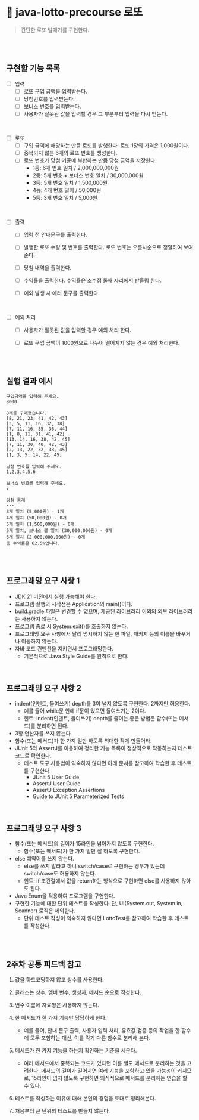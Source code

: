 # 📑 java-lotto-precourse 로또
> 간단한 로또 발매기를 구현한다.

<br>
<br>

## 구현할 기능 목록

- [ ] 입력
    - [ ] 로또 구입 금액을 입력받는다. 
    - [ ] 당첨번호를 입력받는다.
    - [ ] 보너스 번호를 입력받는다.
    - [ ] 사용자가 잘못된 값을 입력할 경우 그 부분부터 입력을 다시 받는다.
    
<br>

- [ ] 로또 
    - [ ] 구입 금액에 해당하는 만큼 로또를 발행한다. 로또 1장의 가격은 1,000원이다.
    - [ ] 중복되지 않는 6개의 로또 번호를 생성한다.
    - [ ] 로또 번호가 당첨 기준에 부합하는 만큼 당첨 금액을 저장한다.
        - 1등: 6개 번호 일치 / 2,000,000,000원
        - 2등: 5개 번호 + 보너스 번호 일치 / 30,000,000원
        - 3등: 5개 번호 일치 / 1,500,000원
        - 4등: 4개 번호 일치 / 50,000원
        - 5등: 3개 번호 일치 / 5,000원

<br>

- [ ] 출력
    - [ ] 입력 전 안내문구를 출력한다.
    - [ ] 발행한 로또 수량 및 번호를 출력한다. 로또 번호는 오름차순으로 정렬하여 보여준다.
    - [ ] 당첨 내역을 출력한다.
    - [ ] 수익률을 출력한다. 수익률은 소수점 둘째 자리에서 반올림 한다.
    - [ ] 예외 발생 시 에러 문구를 출력한다.


<br>

- [ ] 예외 처리
    - [ ] 사용자가 잘못된 값을 입력할 경우 예외 처리 한다.
    - [ ] 로또 구입 금액이 1000원으로 나누어 떨어지지 않는 경우 예외 처리한다.


<br>
<br>

## 실행 결과 예시
``` 
구입금액을 입력해 주세요.
8000

8개를 구매했습니다.
[8, 21, 23, 41, 42, 43] 
[3, 5, 11, 16, 32, 38] 
[7, 11, 16, 35, 36, 44] 
[1, 8, 11, 31, 41, 42] 
[13, 14, 16, 38, 42, 45] 
[7, 11, 30, 40, 42, 43] 
[2, 13, 22, 32, 38, 45] 
[1, 3, 5, 14, 22, 45]

당첨 번호를 입력해 주세요.
1,2,3,4,5,6

보너스 번호를 입력해 주세요.
7

당첨 통계
---
3개 일치 (5,000원) - 1개
4개 일치 (50,000원) - 0개
5개 일치 (1,500,000원) - 0개
5개 일치, 보너스 볼 일치 (30,000,000원) - 0개
6개 일치 (2,000,000,000원) - 0개
총 수익률은 62.5%입니다.
```

<br>
<br>

## 프로그래밍 요구 사항 1
- JDK 21 버전에서 실행 가능해야 한다.
- 프로그램 실행의 시작점은 Application의 main()이다.
- build.gradle 파일은 변경할 수 없으며, 제공된 라이브러리 이외의 외부 라이브러리는 사용하지 않는다.
- 프로그램 종료 시 System.exit()를 호출하지 않는다.
- 프로그래밍 요구 사항에서 달리 명시하지 않는 한 파일, 패키지 등의 이름을 바꾸거나 이동하지 않는다.
- 자바 코드 컨벤션을 지키면서 프로그래밍한다.
    - 기본적으로 Java Style Guide를 원칙으로 한다.

<br>

## 프로그래밍 요구 사항 2
- indent(인덴트, 들여쓰기) depth를 3이 넘지 않도록 구현한다. 2까지만 허용한다.
    - 예를 들어 while문 안에 if문이 있으면 들여쓰기는 2이다.
    - 힌트: indent(인덴트, 들여쓰기) depth를 줄이는 좋은 방법은 함수(또는 메서드)를 분리하면 된다.
- 3항 연산자를 쓰지 않는다.
- 함수(또는 메서드)가 한 가지 일만 하도록 최대한 작게 만들어라.
- JUnit 5와 AssertJ를 이용하여 정리한 기능 목록이 정상적으로 작동하는지 테스트 코드로 확인한다.
    - 테스트 도구 사용법이 익숙하지 않다면 아래 문서를 참고하여 학습한 후 테스트를 구현한다.
        - JUnit 5 User Guide
        - AssertJ User Guide
        - AssertJ Exception Assertions
        - Guide to JUnit 5 Parameterized Tests

<br>

## 프로그래밍 요구 사항 3
- 함수(또는 메서드)의 길이가 15라인을 넘어가지 않도록 구현한다.
    - 함수(또는 메서드)가 한 가지 일만 잘 하도록 구현한다.
- else 예약어를 쓰지 않는다.
    - else를 쓰지 말라고 하니 switch/case로 구현하는 경우가 있는데 switch/case도 허용하지 않는다.
    - 힌트: if 조건절에서 값을 return하는 방식으로 구현하면 else를 사용하지 않아도 된다.
- Java Enum을 적용하여 프로그램을 구현한다.
- 구현한 기능에 대한 단위 테스트를 작성한다. 단, UI(System.out, System.in, Scanner) 로직은 제외한다.
    - 단위 테스트 작성이 익숙하지 않다면 LottoTest를 참고하여 학습한 후 테스트를 작성한다.

<br>
<br>

## 2주차 공통 피드백 참고

1. 값을 하드코딩하지 않고 상수를 사용한다.

2. 클래스는 상수, 멤버 변수, 생성자, 메서드 순으로 작성한다. 

3. 변수 이름에 자료형은 사용하지 않는다.

4. 한 메서드가 한 가지 기능만 담당하게 한다.
    - 예를 들어, 안내 문구 출력, 사용자 입력 처리, 유효값 검증 등의 작업을 한 함수에 모두 포함하는 대신, 이를 각기 다른 함수로 분리해 본다.

5. 메서드가 한 가지 기능을 하는지 확인하는 기준을 세운다.
    - 여러 메서드에서 중복되는 코드가 있다면 이를 별도 메서드로 분리하는 것을 고려한다. 메서드의 길이가 길어지면 여러 기능을 포함하고 있을 가능성이 커지므로, 15라인이 넘지 않도록 구현하면 의식적으로 메서드를 분리하는 연습을 할 수 있다.

6. 테스트를 작성하는 이유에 대해 본인의 경험을 토대로 정리해본다.

7. 처음부터 큰 단위의 테스트를 만들지 않는다.